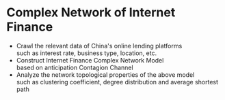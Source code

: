# Complex Network of Internet Finance

+ Crawl the relevant data of China's online lending platforms  
such as interest rate, business type, location, etc.
+ Construct Internet Finance Complex Network Model  
based on anticipation Contagion Channel
+ Analyze the network topological properties of the above model  
such as clustering coefficient, degree distribution and average shortest path
